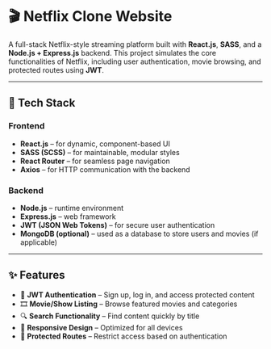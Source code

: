 # 🎬 Netflix Clone Website

A full-stack Netflix-style streaming platform built with **React.js**, **SASS**, and a **Node.js + Express.js** backend. This project simulates the core functionalities of Netflix, including user authentication, movie browsing, and protected routes using **JWT**.

---

## 🧰 Tech Stack

### Frontend
- **React.js** – for dynamic, component-based UI
- **SASS (SCSS)** – for maintainable, modular styles
- **React Router** – for seamless page navigation
- **Axios** – for HTTP communication with the backend

### Backend
- **Node.js** – runtime environment
- **Express.js** – web framework
- **JWT (JSON Web Tokens)** – for secure user authentication
- **MongoDB (optional)** – used as a database to store users and movies (if applicable)

---

## ✨ Features

- 🔐 **JWT Authentication** – Sign up, log in, and access protected content
- 🎞️ **Movie/Show Listing** – Browse featured movies and categories
- 🔍 **Search Functionality** – Find content quickly by title
- 🧭 **Responsive Design** – Optimized for all devices
- 🚫 **Protected Routes** – Restrict access based on authentication
